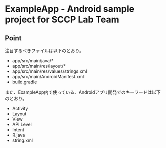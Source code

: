 # ExampleApp - Android sample project for SCCP Lab Team

## Point
注目するべきファイルは以下のとおり。

- app/src/main/java/\*
- app/src/main/res/layout/\*
- app/src/main/res/values/strings.xml
- app/src/main/AndroidManifest.xml
- build.gradle

また、ExampleApp内で使っている、Androidアプリ開発でのキーワードは以下のとおり。

- Activity
- Layout
- View
- API Level
- Intent
- R.java
- string.xml
